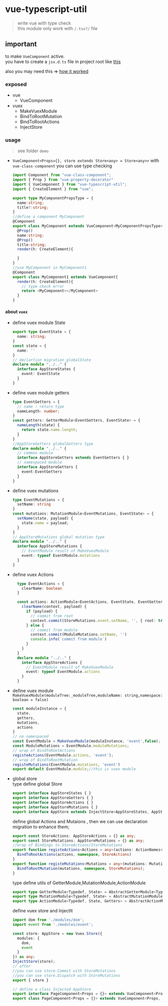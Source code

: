 # vue-typescript-util

> write vue with type check   
this module only work with `/.tsx?/` file 

## important 
to make `VueComponent` active.     
you have to create a `jsx.d.ts` file in project root like [this](https://github.com/foolishchow/vue-typescript/blob/master/jsx.d.ts)

also  you may need this => [how it worked](https://github.com/foolishchow/vue-typescript)

### exposed
  - vue
    - VueComponent
  - vuex
    - MakeVuexModule
    - BindToRootMutation
    - BindToRootActions
    - InjectStore 


### usage 

> see folder `demo`

- `VueComponent<Props={}, store extends Store<any> = Store<any>>`
  with `vue-class-component` you can use type checking 
  ```typescript
  import Component from "vue-class-component";
  import { Prop } from "vue-property-decorator"
  import { VueComponent } from "vue-typescript-util";
  import { CreateElement } from "vue";

  export type MyComponentPropsType = {
    name:string;
    title?:string;
  }
  //define a component MyComponent
  @Component
  export class MyComponent extends VueComponent<MyComponentPropsType>{
    @Prop()
    name:string;
    @Prop()
    title:string;
    render(h: CreateElement){

    }
  }
  //use MyComponent in MyComponent1
  @Component
  export class MyComponent1 extends VueComponent{
    render(h: CreateElement){
      // type ckeck error 
      return <MyComponent></MyComponent>
    }
  }
  ```

#### about `vuex`

- define vuex module State

  ```typescript
  export type EventState = {
    name: string;
  }
  const state = {
    name: ''
  }
  // declartion migration globalState
  declare module "../.." {
    interface AppStoreStates {
      event: EventState
    }
  }
  ```

- define vuex module getters
  ```typescript
  type EventGetters = {
    // name : return type
    nameLength: number;
  }
  const getters: GetterModule<EventGetters, EventState> = {
    nameLength(state) {
      return state.name.length;
    }
  }
  //AppStoreGetters globalGetters type
  declare module "../.." {
    // common module
    interface AppStoreGetters extends EventGetters { }
    // namespaced module
    interface AppStoreGetters {
      event:EventGetters
    }
  }
  ```

- define vuex mutations

  ```typescript
  type EventMutations = {
    setName: string
  }
  const mutations: MutationModule<EventMutations, EventState> = {
    setName(state, payload) {
      state.name = payload;
    }
  }
  // AppStoreMutations global mutation type
  declare module "../.." {
    interface AppStoreMutations {
      // EventModule result of MakeVuexModule
      event: typeof EventModule.mutations
    }
  }
  ```

 - define vuex Actions
    ```typescript
      type EventActions = {
        clearName: boolean
      }

      const actions: ActionModule<EventActions, EventState, EventGetters> = {
        clearName(context, payload) {
          if (payload) {
            // commit from root
            context.commit(StoreMutations.event.setName, '', { root: true })
          } else {
            // commit from module
            context.commit(ModuleMutations.setName, '')
            console.info(`commit from module`)
          }
        }
      }
      declare module "../.." {
        interface AppStoreActions {
          // EventModule result of MakeVuexModule
          event: typeof EventModule.actions
        }
      }
    ```
- define vuex module   
  `MakeVuexModule(moduleTree:_moduleTree,moduleName: string,namespace: boolean = false)`   
  ```typescript
  const moduleInstance = {
    state,
    getters,
    mutations,
    actions
  }
  // no namespaced
  const EventModule = MakeVuexModule(moduleInstance, 'event',false);
  const ModuleMutations = EventModule.moduleMutations;
  // wrap of BindToRootActions
  registeActions(EventModule.actions, 'event');
  // wrap of BindToRootMutation
  registeMutations(EventModule.mutations, 'event')
  export default EventModule.module;//this is vuex module
  ```

- global store   
  type define global Store 
  ```typescript
  export interface AppStoreStates { }
  export interface AppStoreGetters { }
  export interface AppStoreActions { }
  export interface AppStoreMutations { }
  export interface AppStore extends InjectStore<AppStoreStates, AppStoreGetters> { }
  ```
  define global Actions and Mutaions , then we can use declaration migration to enhance them;   
  ```typescript
  export const StoreActions: AppStoreActions = {} as any;
  export const StoreMutations: AppStoreMutations = {} as any;
  //wrap of Bindings to StoreActions/StoreMutations
  export function registeActions<Actions = any>(actions: ActionNames<Actions>, namespace: string) {
    BindToRootActions(actions, namespace, StoreActions)
  }
  export function registeMutations<Mutations = any>(mutations: MutationNames<Mutations>, namespace: string) {
    BindToRootMutation(mutations, namespace, StoreMutations);
  }
  ```
  
  type define utils of GetterModule,MutationModule,ActionModule
  ```typescript
  export type GetterModule<Typedef, State> = AbstractGetterModule<Typedef, State, AppStoreStates, AppStoreGetters>;
  export type MutationModule<Typedef, State> = AbstractMutationModule<Typedef, State>;
  export type ActionModule<Typedef, State, Getters> = AbstractActionModule<Typedef, State, Getters, AppStoreStates, AppStoreGetters>;
  ```
  define vuex store and InjectIt
  ```typescript
  import dom from './modules/dom';
  import event from './modules/event';

  const store: AppStore = new Vuex.Store({
    modules: {
      dom,
      event
    }
  }) as any;
  InjectStore(store);
  // after 
  //you can use store.Commit with StoreMutations
  //you can use store.Dispatch with StoreMutations
  export { store }

  // define a class Injected AppStore
  export interface PageComponent<Props = {}> extends VueComponent<Props, AppStore> { }
  export class PageComponent<Props = {}> extends VueComponent<Props, AppStore>{ }
  ```